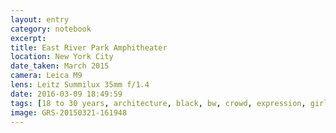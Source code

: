 ```yaml
--- 
layout: entry
category: notebook
excerpt:
title: East River Park Amphitheater
location: New York City
date_taken: March 2015
camera: Leica M9
lens: Leitz Summilux 35mm f/1.4
date: 2016-03-09 18:49:59
tags: [18 to 30 years, architecture, black, bw, crowd, expression, girl, group, instagram meetup, outdoors, overcast, smile]
image: GRS-20150321-161948
---
```

